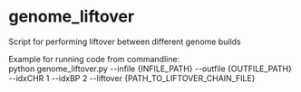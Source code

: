 # genome_liftover
Script for performing liftover between different genome builds

Example for running code from commandline: \
python genome_liftover.py --infile {INFILE_PATH} --outfile {OUTFILE_PATH}  --idxCHR 1 --idxBP 2 --liftover {PATH_TO_LIFTOVER_CHAIN_FILE}
